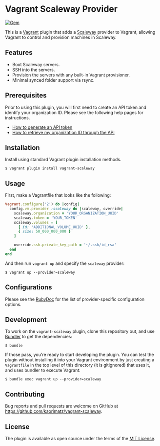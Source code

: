 # Vagrant Scaleway Provider

[![Gem](https://img.shields.io/gem/v/vagrant-scaleway.svg?style=flat-square)](https://rubygems.org/gems/vagrant-scaleway)

This is a [Vagrant](http://www.vagrantup.com/) plugin that adds a
[Scaleway](https://www.scaleway.com/) provider to Vagrant, allowing Vagrant to
control and provision machines in Scaleway.

## Features

- Boot Scaleway servers.
- SSH into the servers.
- Provision the servers with any built-in Vagrant provisioner.
- Minimal synced folder support via rsync.

## Prerequisites

Prior to using this plugin, you will first need to create an API token and
identify your organization ID. Please see the following help pages for
instructions.

- [How to generate an API token](https://www.scaleway.com/docs/generate-an-api-token/)
- [How to retrieve my organization ID through the API](https://www.scaleway.com/docs/retrieve-my-organization-id-throught-the-api/)

## Installation

Install using standard Vagrant plugin installation methods.

    $ vagrant plugin install vagrant-scaleway

## Usage

First, make a Vagrantfile that looks like the following:

```ruby
Vagrant.configure('2') do |config|
  config.vm.provider :scaleway do |scaleway, override|
    scaleway.organization = 'YOUR_ORGANIZATION_UUID'
    scaleway.token = 'YOUR_TOKEN'
    scaleway.volumes = [
      { id: 'ADDITIONAL_VOLUME_UUID' },
      { size: 50_000_000_000 }
    ]

    override.ssh.private_key_path = '~/.ssh/id_rsa'
  end
end
```

And then run `vagrant up` and specify the `scaleway` provider:

    $ vagrant up --provider=scaleway

## Configurations

Please see the [RubyDoc](http://www.rubydoc.info/gems/vagrant-scaleway/VagrantPlugins/Scaleway/Config)
for the list of provider-specific configuration options.

## Development

To work on the `vagrant-scaleway` plugin, clone this repository out, and use
[Bundler](http://gembundler.com) to get the dependencies:

    $ bundle

If those pass, you're ready to start developing the plugin. You can test
the plugin without installing it into your Vagrant environment by just
creating a `Vagrantfile` in the top level of this directory (it is gitignored)
that uses it, and uses bundler to execute Vagrant:

    $ bundle exec vagrant up --provider=scaleway

## Contributing

Bug reports and pull requests are welcome on GitHub at https://github.com/kaorimatz/vagrant-scaleway.

## License

The plugin is available as open source under the terms of the [MIT License](http://opensource.org/licenses/MIT).
